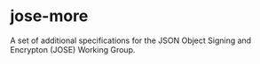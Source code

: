 jose-more
=========

A set of additional specifications for the JSON Object Signing and Encrypton (JOSE) Working Group.
